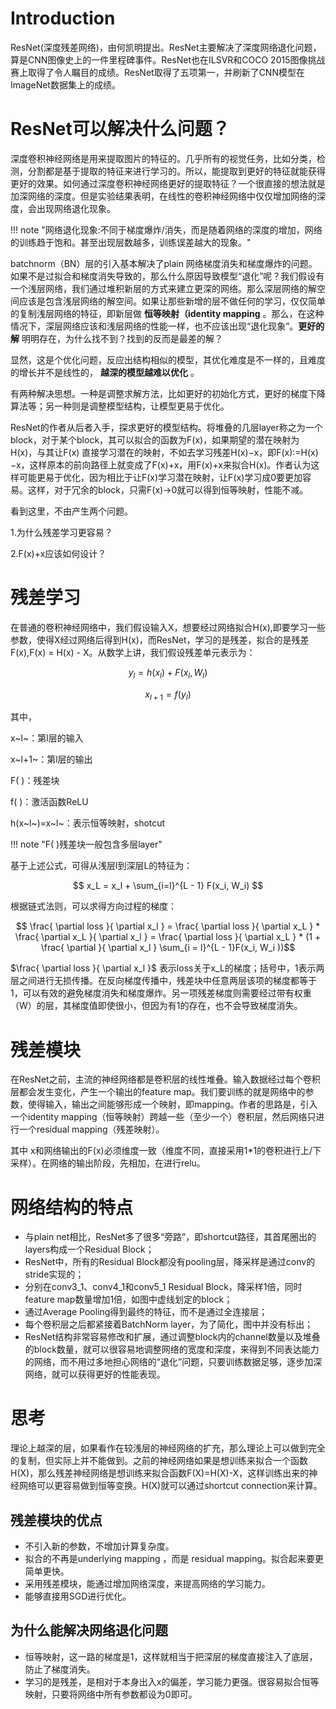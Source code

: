 # Introduction

ResNet(深度残差网络)，由何凯明提出。ResNet主要解决了深度网络退化问题，算是CNN图像史上的一件里程碑事件。ResNet也在ILSVR和COCO 2015图像挑战赛上取得了令人瞩目的成绩。ResNet取得了五项第一，并刷新了CNN模型在ImageNet数据集上的成绩。


# ResNet可以解决什么问题？

深度卷积神经网络是用来提取图片的特征的。几乎所有的视觉任务，比如分类，检测，分割都是基于提取的特征来进行学习的。所以，能提取到更好的特征就能获得更好的效果。如何通过深度卷积神经网络更好的提取特征？一个很直接的想法就是加深网络的深度。但是实验结果表明，在线性的卷积神经网络中仅仅增加网络的深度，会出现网络退化现象。

!!! note "网络退化现象:不同于梯度爆炸/消失，而是随着网络的深度的增加，网络的训练趋于饱和。甚至出现层数越多，训练误差越大的现象。"

batchnorm（BN）层的引入基本解决了plain 网络梯度消失和梯度爆炸的问题。如果不是过拟合和梯度消失导致的，那么什么原因导致模型“退化”呢？我们假设有一个浅层网络，我们通过堆积新层的方式来建立更深的网络。那么深层网络的解空间应该是包含浅层网络的解空间。如果让那些新增的层不做任何的学习，仅仅简单的复制浅层网络的特征，即新层做 **恒等映射（identity mapping** 。那么，在这种情况下，深层网络应该和浅层网络的性能一样，也不应该出现“退化现象”。**更好的解** 明明存在，为什么找不到？找到的反而是最差的解？

显然，这是个优化问题，反应出结构相似的模型，其优化难度是不一样的，且难度的增长并不是线性的， **越深的模型越难以优化** 。

有两种解决思想。一种是调整求解方法，比如更好的初始化方式，更好的梯度下降算法等；另一种则是调整模型结构，让模型更易于优化。

ResNet的作者从后者入手，探求更好的模型结构。将堆叠的几层layer称之为一个block，对于某个block，其可以拟合的函数为F(x)，如果期望的潜在映射为H(x)，与其让F(x) 直接学习潜在的映射，不如去学习残差H(x)−x，即F(x):=H(x)−x，这样原本的前向路径上就变成了F(x)+x，用F(x)+x来拟合H(x)。作者认为这样可能更易于优化，因为相比于让F(x)学习潜在映射，让F(x)学习成0要更加容易。这样，对于冗余的block，只需F(x)→0就可以得到恒等映射，性能不减。


看到这里，不由产生两个问题。

1.为什么残差学习更容易？

2.F(x)+x应该如何设计？

# 残差学习

在普通的卷积神经网络中，我们假设输入X，想要经过网络拟合H(x),即要学习一些参数，使得X经过网络后得到H(x)，而ResNet，学习的是残差，拟合的是残差F(x),F(x) = H(x) - X。从数学上讲，我们假设残差单元表示为：


$$ y_l = h(x_l) + F(x_l, W_l) $$

$$ x_{l+1} = f(y_l) $$

其中，

x~l~：第l层的输入

x~l+1~：第l层的输出

F( )：残差块

f( )：激活函数ReLU

h(x~l~)=x~l~：表示恒等映射，shotcut

!!! note "F( )残差块一般包含多层layer"

基于上述公式，可得从浅层l到深层L的特征为：

$$ x_L = x_l + \sum_{i=l}^{L - 1} F(x_i, W_i) $$

根据链式法则，可以求得方向过程的梯度：

$$ \frac{ \partial loss }{ \partial x_l } = \frac{ \partial loss }{ \partial x_L } *  \frac{ \partial x_L }{ \partial x_l } = \frac{ \partial loss }{ \partial x_L } * (1 + \frac{ \partial }{ \partial x_l } \sum_{i = l}^{L - 1}F(x_i, W_i ))$$

$\frac{ \partial loss }{ \partial x_l }$ 表示loss关于x_L的梯度；括号中，1表示两层之间进行无损传播。在反向梯度传播中，残差块中任意两层该项的梯度都等于1，可以有效的避免梯度消失和梯度爆炸。另一项残差梯度则需要经过带有权重（W）的层，其梯度值即使很小，但因为有1的存在，也不会导致梯度消失。

# 残差模块

在ResNet之前，主流的神经网络都是卷积层的线性堆叠。输入数据经过每个卷积层都会发生变化，产生一个输出的feature map。我们要训练的就是网络中的参数，使得输入，输出之间能够形成一个映射，即mapping。作者的思路是，引入一个identity mapping（恒等映射）跨越一些（至少一个）卷积层，然后网络只进行一个residual mapping（残差映射）。

其中 x和网络输出的F(x)必须维度一致（维度不同，直接采用1*1的卷积进行上/下采样）。在网络的输出阶段，先相加，在进行relu。

# 网络结构的特点

- 与plain net相比，ResNet多了很多“旁路”，即shortcut路径，其首尾圈出的layers构成一个Residual Block；
- ResNet中，所有的Residual Block都没有pooling层，降采样是通过conv的stride实现的；
- 分别在conv3_1、conv4_1和conv5_1 Residual Block，降采样1倍，同时feature map数量增加1倍，如图中虚线划定的block；
- 通过Average Pooling得到最终的特征，而不是通过全连接层；
- 每个卷积层之后都紧接着BatchNorm layer，为了简化，图中并没有标出；
- ResNet结构非常容易修改和扩展，通过调整block内的channel数量以及堆叠的block数量，就可以很容易地调整网络的宽度和深度，来得到不同表达能力的网络，而不用过多地担心网络的“退化”问题，只要训练数据足够，逐步加深网络，就可以获得更好的性能表现。


# 思考

理论上越深的层，如果看作在较浅层的神经网络的扩充，那么理论上可以做到完全的复制，但实际上并不能做到。之前的神经网络如果是想训练来拟合一个函数H(X)，那么残差神经网络是想训练来拟合函数F(X)=H(X)-X，这样训练出来的神经网络可以更容易做到恒等变换。H(X)就可以通过shortcut connection来计算。

## 残差模块的优点

- 不引入新的参数，不增加计算复杂度。
- 拟合的不再是underlying mapping ，而是 residual mapping。拟合起来要更简单更快。
- 采用残差模块，能通过增加网络深度，来提高网络的学习能力。
- 能够直接用SGD进行优化。

## 为什么能解决网络退化问题

- 恒等映射，这一路的梯度是1，这样就相当于把深层的梯度直接注入了底层，防止了梯度消失。
- 学习的是残差，是相对于本身出入x的偏差，学习能力更强。很容易拟合恒等映射，只要将网络中所有参数都设为0即可。
